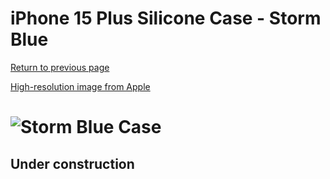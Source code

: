 # iPhone 15 Plus Silicone Case - Storm Blue

[Return to previous page](/iphone_15)

[High-resolution image from Apple](https://store.storeimages.cdn-apple.com/8756/as-images.apple.com/is//MT123?wid=4500&hei=4500&fmt=png)

# ![Storm Blue Case](/everyphone/MT123.png)

## Under construction
